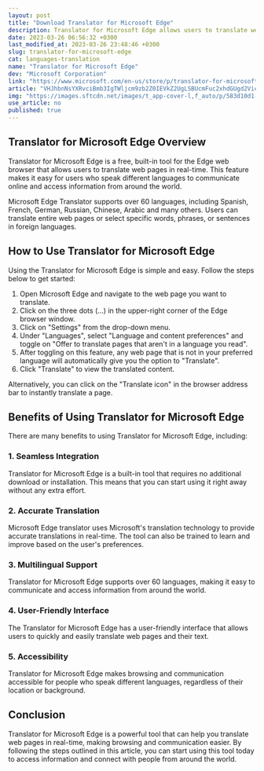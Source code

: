 ```yaml
---
layout: post
title: "Download Translator for Microsoft Edge"
description: Translator for Microsoft Edge allows users to translate web pages and their text in real-time, making browsing and communication easier for people who speak different languages.
date: 2023-03-26 06:56:32 +0300
last_modified_at: 2023-03-26 23:48:46 +0300
slug: translator-for-microsoft-edge
cat: languages-translation
name: "Translator for Microsoft Edge"
dev: "Microsoft Corporation"
link: "https://www.microsoft.com/en-us/store/p/translator-for-microsoft-edge/9nblggh4n4n3"
article: "VHJhbnNsYXRvciBmb3IgTWljcm9zb2Z0IEVkZ2UgLSBUcmFuc2xhdGUgd2Vic2l0ZXMgZGlyZWN0bHkgZnJvbSB5b3VyIGJyb3dzZXIhVHJhbnNsYXRvciBmb3IgTWljcm9zb2Z0IEVkZ2UgaXMgYSBzaW1wbGUgdG8gdXNlIGFkZC1vbiB0aGF0IGNhbiBiZSBhZGRlZCB0byB5b3VyIEVkZ2UgYnJvd3Nlci4gVGhlIGFwcGxpY2F0aW9uIHNlYW1sZXNzbHkgaW50ZWdyYXRlcyB3aXRoIHRoZSBicm93c2VyIHRvIGRlbGl2ZXIgc3BlZWR5IGFuZCBhY2N1cmF0ZSB0cmFuc2xhdGlvbnMgd2hlbiB5b3UgbmVlZCB0aGVtLiBUaGUgYXBwIGlzIHNpbXBsZSBhbmQgZWFzeSB0byB1c2UgYW5kIHJlcXVpcmVzIG5vIGFkdmFuY2VkIGNvbXB1dGVyIGtub3dsZWRnZS4="
img: "https://images.sftcdn.net/images/t_app-cover-l,f_auto/p/583d10d1-8467-499a-98bb-8df74af827ac/1346537799/translator-for-microsoft-edge-screenshot.jpg"
use_article: no
published: true
---
```

## Translator for Microsoft Edge Overview

Translator for Microsoft Edge is a free, built-in tool for the Edge web browser that allows users to translate web pages in real-time. This feature makes it easy for users who speak different languages to communicate online and access information from around the world.

Microsoft Edge Translator supports over 60 languages, including Spanish, French, German, Russian, Chinese, Arabic and many others. Users can translate entire web pages or select specific words, phrases, or sentences in foreign languages.

## How to Use Translator for Microsoft Edge

Using the Translator for Microsoft Edge is simple and easy. Follow the steps below to get started:

1. Open Microsoft Edge and navigate to the web page you want to translate.
2. Click on the three dots (...) in the upper-right corner of the Edge browser window.
3. Click on "Settings" from the drop-down menu.
4. Under "Languages", select "Language and content preferences" and toggle on "Offer to translate pages that aren't in a language you read".
5. After toggling on this feature, any web page that is not in your preferred language will automatically give you the option to "Translate".
6. Click "Translate" to view the translated content.

Alternatively, you can click on the "Translate icon" in the browser address bar to instantly translate a page.

## Benefits of Using Translator for Microsoft Edge

There are many benefits to using Translator for Microsoft Edge, including:

### 1. Seamless Integration

Translator for Microsoft Edge is a built-in tool that requires no additional download or installation. This means that you can start using it right away without any extra effort.

### 2. Accurate Translation

Microsoft Edge translator uses Microsoft's translation technology to provide accurate translations in real-time. The tool can also be trained to learn and improve based on the user's preferences.

### 3. Multilingual Support

Translator for Microsoft Edge supports over 60 languages, making it easy to communicate and access information from around the world.

### 4. User-Friendly Interface

The Translator for Microsoft Edge has a user-friendly interface that allows users to quickly and easily translate web pages and their text.

### 5. Accessibility

Translator for Microsoft Edge makes browsing and communication accessible for people who speak different languages, regardless of their location or background.

## Conclusion

Translator for Microsoft Edge is a powerful tool that can help you translate web pages in real-time, making browsing and communication easier. By following the steps outlined in this article, you can start using this tool today to access information and connect with people from around the world.